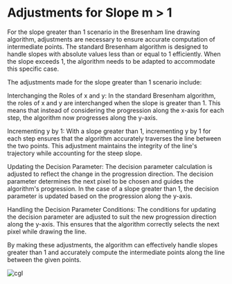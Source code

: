 # Adjustments for Slope m > 1
For the slope greater than 1 scenario in the Bresenham line drawing algorithm, adjustments are necessary to ensure accurate computation of intermediate points. The standard Bresenham algorithm is designed to handle slopes with absolute values less than or equal to 1 efficiently. When the slope exceeds 1, the algorithm needs to be adapted to accommodate this specific case.

The adjustments made for the slope greater than 1 scenario include:

Interchanging the Roles of x and y: In the standard Bresenham algorithm, the roles of x and y are interchanged when the slope is greater than 1. This means that instead of considering the progression along the x-axis for each step, the algorithm now progresses along the y-axis.

Incrementing y by 1: With a slope greater than 1, incrementing y by 1 for each step ensures that the algorithm accurately traverses the line between the two points. This adjustment maintains the integrity of the line's trajectory while accounting for the steep slope.

Updating the Decision Parameter: The decision parameter calculation is adjusted to reflect the change in the progression direction. The decision parameter determines the next pixel to be chosen and guides the algorithm's progression. In the case of a slope greater than 1, the decision parameter is updated based on the progression along the y-axis.

Handling the Decision Parameter Conditions: The conditions for updating the decision parameter are adjusted to suit the new progression direction along the y-axis. This ensures that the algorithm correctly selects the next pixel while drawing the line.

By making these adjustments, the algorithm can effectively handle slopes greater than 1 and accurately compute the intermediate points along the line between the given points.
 
![cgI](https://github.com/jerin-priya/Assignment/assets/74975012/c8496b4e-aa22-4da7-b64a-1d20c7051d91)
